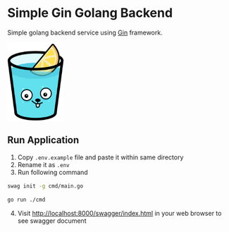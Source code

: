 # Simple Gin Golang Backend

Simple golang backend service using [Gin](https://gin-gonic.com/) framework.

<img src="https://raw.githubusercontent.com/gin-gonic/logo/master/color.png" align="center" width="128" />

## Run Application

1.  Copy `.env.example` file and paste it within same directory
2.  Rename it as `.env`
3.  Run following command

```bash
swag init -g cmd/main.go
```

```bash
go run ./cmd
```

4.  Visit <http://localhost:8000/swagger/index.html> in your web browser to see swagger document
